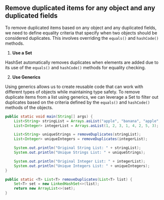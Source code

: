 <h2>Remove duplicated items for any object and any duplicated fields</h2>

To remove duplicated items based on any object and any duplicated fields, we need to define equality criteria that specify when two objects should be considered duplicates. This involves overriding the `equals()` and `hashCode()` methods.

1. **Use a Set**

HashSet automatically removes duplicates when elements are added due to its use of the `equals()` and `hashCode()` methods for equality checking.

2. **Use Generics**

Using generics allows us to create reusable code that can work with different types of objects while maintaining type safety. To remove duplicate items from a list using generics, we can leverage a Set to filter out duplicates based on the criteria defined by the `equals()` and `hashCode()` methods of the objects.
```java
public static void main(String[] args) {
    List<String> stringList = Arrays.asList("apple", "banana", "apple", "orange", "banana", "kiwi");
    List<Integer> integerList = Arrays.asList(1, 2, 3, 1, 4, 2, 5, 3);

    List<String> uniqueStrings = removeDuplicates(stringList);
    List<Integer> uniqueIntegers = removeDuplicates(integerList);

    System.out.println("Original String List: " + stringList);
    System.out.println("Unique Strings List: " + uniqueStrings);

    System.out.println("Original Integer List: " + integerList);
    System.out.println("Unique Integers List: " + uniqueIntegers);
}

public static <T> List<T> removeDuplicates(List<T> list) {
    Set<T> set = new LinkedHashSet<>(list);
    return new ArrayList<>(set);
}
```
